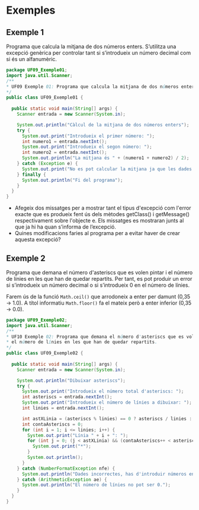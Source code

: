 
# Exemples

## Exemple 1

Programa que calcula la mitjana de dos números enters. S’utilitza una excepció genèrica per controlar tant si s’introdueix un número decimal com si és un alfanumèric.

```java
package UF09_Exemple01;
import java.util.Scanner;
/**
* UF09 Exemple 01: Programa que calcula la mitjana de dos números enters
*/
public class UF09_Exemple01 {
 
  public static void main(String[] args) {
    Scanner entrada = new Scanner(System.in);

    System.out.println("Càlcul de la mitjana de dos números enters");
    try {
      System.out.print("Introdueix el primer número: ");
      int numero1 = entrada.nextInt();
      System.out.print("Introdueix el segon número: ");
      int numero2 = entrada.nextInt();
      System.out.println("La mitjana és " + (numero1 + numero2) / 2);
    } catch (Exception e) {
      System.out.print("No es pot calcular la mitjana ja que les dades no són correctes.");
    } finally {
      System.out.println("Fi del programa");
    }
  }
} 
```

- Afegeix dos missatges per a mostrar tant el tipus d'excepció com l'error exacte que es produeix fent ús dels mètodes getClass() i getMessage() respectivament sobre l'objecte e. Els missatges es mostraran junts al que ja hi ha quan s’informa de l’excepció.
- Quines modificacions faries al programa per a evitar haver de crear aquesta excepció?

## Exemple 2

Programa que demana el número d'asteriscs que es volen pintar i el número de línies en les que han de quedar repartits. Per tant, es pot produir un error si s’introdueix un número decimal o si s’introdueix 0 en el número de línies.

Farem ús de la funció `Math.ceil()` que arrodoneix a enter per damunt (0,35 → 1.0). A títol informatiu `Math.floor()` fa el mateix però a enter inferior (0,35 → 0.0).

```java
package UF09_Exemple02;
import java.util.Scanner;
/**
* UF10 Exemple 02: Programa que demana el número d'asteriscs que es volen pintar i
* el número de línies en les que han de quedar repartits.
*/
public class UF09_Exemple02 {
 
  public static void main(String[] args) {
    Scanner entrada = new Scanner(System.in);

    System.out.println("Dibuixar asteriscs");
    try {
      System.out.print("Introdueix el número total d'asteriscs: ");
      int asteriscs = entrada.nextInt();
      System.out.print("Introdueix el número de línies a dibuixar: ");
      int linies = entrada.nextInt();

      int astXLinia = (asteriscs % linies) == 0 ? asteriscs / linies : (int) Math.ceil((double) asteriscs / linies);
      int contaAsteriscs = 0;
      for (int i = 1; i <= linies; i++) {
        System.out.print("Línia " + i + ": ");
        for (int j = 0; (j < astXLinia) && (contaAsteriscs++ < asteriscs); j++) {
          System.out.print("*");
        }
        System.out.println();
      }
    } catch (NumberFormatException nfe) {
      System.out.println("Dades incorrectes, has d'introduir números enters.");
    } catch (ArithmeticException ae) {
      System.out.println("El número de línies no pot ser 0.");
    }
  }
}
```
